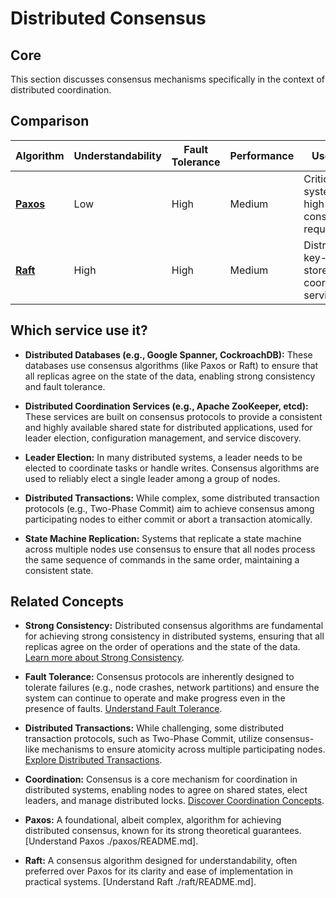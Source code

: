 # Distributed Consensus

## Core

This section discusses consensus mechanisms specifically in the context of distributed coordination.

## Comparison

| Algorithm | Understandability | Fault Tolerance | Performance | Use Case |
|---|---|---|---|---|
| **[Paxos](./paxos)** | Low | High | Medium | Critical systems, high-consistency requirements |
| **[Raft](./raft)** | High | High | Medium | Distributed key-value stores, coordination services |

## Which service use it?



-   **Distributed Databases (e.g., Google Spanner, CockroachDB):** These databases use consensus algorithms (like Paxos or Raft) to ensure that all replicas agree on the state of the data, enabling strong consistency and fault tolerance.

-   **Distributed Coordination Services (e.g., Apache ZooKeeper, etcd):** These services are built on consensus protocols to provide a consistent and highly available shared state for distributed applications, used for leader election, configuration management, and service discovery.

-   **Leader Election:** In many distributed systems, a leader needs to be elected to coordinate tasks or handle writes. Consensus algorithms are used to reliably elect a single leader among a group of nodes.

-   **Distributed Transactions:** While complex, some distributed transaction protocols (e.g., Two-Phase Commit) aim to achieve consensus among participating nodes to either commit or abort a transaction atomically.

-   **State Machine Replication:** Systems that replicate a state machine across multiple nodes use consensus to ensure that all nodes process the same sequence of commands in the same order, maintaining a consistent state.

## Related Concepts

-   **Strong Consistency:** Distributed consensus algorithms are fundamental for achieving strong consistency in distributed systems, ensuring that all replicas agree on the order of operations and the state of the data. [Learn more about Strong Consistency](../consistency-models/strong-consistency/README.md).

-   **Fault Tolerance:** Consensus protocols are inherently designed to tolerate failures (e.g., node crashes, network partitions) and ensure the system can continue to operate and make progress even in the presence of faults. [Understand Fault Tolerance](../fault-tolerance/README.md).

-   **Distributed Transactions:** While challenging, some distributed transaction protocols, such as Two-Phase Commit, utilize consensus-like mechanisms to ensure atomicity across multiple participating nodes. [Explore Distributed Transactions](../distributed-transactions/README.md).

-   **Coordination:** Consensus is a core mechanism for coordination in distributed systems, enabling nodes to agree on shared states, elect leaders, and manage distributed locks. [Discover Coordination Concepts](../coordination/README.md).

-   **Paxos:** A foundational, albeit complex, algorithm for achieving distributed consensus, known for its strong theoretical guarantees. [Understand Paxos ./paxos/README.md].

-   **Raft:** A consensus algorithm designed for understandability, often preferred over Paxos for its clarity and ease of implementation in practical systems. [Understand Raft ./raft/README.md].
